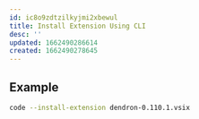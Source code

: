 ```yaml
---
id: ic8o9zdtzilkyjmi2xbewul
title: Install Extension Using CLI
desc: ''
updated: 1662490286614
created: 1662490278645
---
```


## Example
```sh
code --install-extension dendron-0.110.1.vsix
```